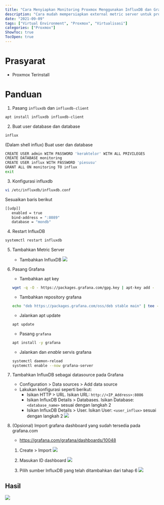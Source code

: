 ```yaml
---
title: "Cara Menyiapkan Monitoring Proxmox Menggunakan InfluxDB dan Grafana"
description: "Cara mudah mempersiapkan external metric server untuk proxmox menggunakan InfluxDB"
date: "2021-09-09"
tags: ["Virtual Environment", "Proxmox", "Virtualisasi"]
categories: ["Proxmox"]
ShowToc: true
TocOpen: true
---
```


# Prasyarat
- Proxmox Terinstall

# Panduan
1. Pasang `influxdb` dan `influxdb-client`
```bash
apt install influxdb influxdb-client
```

2. Buat user database dan database
```bash
influx
```

(Dalam shell influx) Buat user dan database
```bash
CREATE USER admin WITH PASSWORD 'keraktelor' WITH ALL PRIVILEGES
CREATE DATABASE monitoring
CREATE USER influx WITH PASSWORD 'piesusu'
GRANT ALL ON monitoring TO influx
exit
```

3. Konfigurasi influxdb
```bash
vi /etc/influxdb/influxdb.conf
```

Sesuaikan baris berikut
```bash
[[udp]]
   enabled = true
   bind-address = ":8089"
   database = "mondb"
```

4. Restart InfluxDB
```bash
systemctl restart influxdb 
```

5. Tambahkan Metric Server
    - Tambahkan InfluxDB
    ![](/images/proxmox-ext-metric.png)

6. Pasang Grafana
    - Tambahkan apt key
    ```bash
    wget -q -O - https://packages.grafana.com/gpg.key | apt-key add -
    ```

    - Tambahkan repository grafana
    ```bash
    echo "deb https://packages.grafana.com/oss/deb stable main" | tee -a /etc/apt/sources.list.d/grafana.list
    ```

    - Jalankan apt update
    ```bash
    apt update
    ```

    - Pasang `grafana`
    ```bash
    apt install -y grafana
    ```

    - Jalankan dan _enable_ servis grafana
    ```bash
    systemctl daemon-reload
    systemctl enable --now grafana-server
    ```

7. Tambahkan InfluxDB sebagai datasource pada Grafana
    - Configuration > Data sources > Add data source
    - Lakukan konfigurasi seperti berikut:
        - Isikan HTTP > URL. Isikan URL: `http://<IP_Address>:8086`
        - Isikan InfluxDB Details > Databases. Isikan Database: `<database_name>` sesuai dengan langkah 2
        - Isikan InfluxDB Details > User. Isikan User: `<user_influx>` sesuai dengan langkah 2
    ![](/images/proxmox-influxdb.png)

8. (Opsional) Import grafana dashboard yang sudah tersedia pada grafana.com
    - https://grafana.com/grafana/dashboards/10048

    1. Create > Import
    ![](/images/proxmox-grafana-import.png)

    2. Masukan ID dashboard
    ![](/images/proxmox-grafana-import-2.png)

    3. Pilih sumber InfluxDB yang telah ditambahkan dari tahap 6
    ![](/images/proxmox-grafana-import-3.png)

## Hasil
![](/images/proxmox-grafana-dashboard.png)